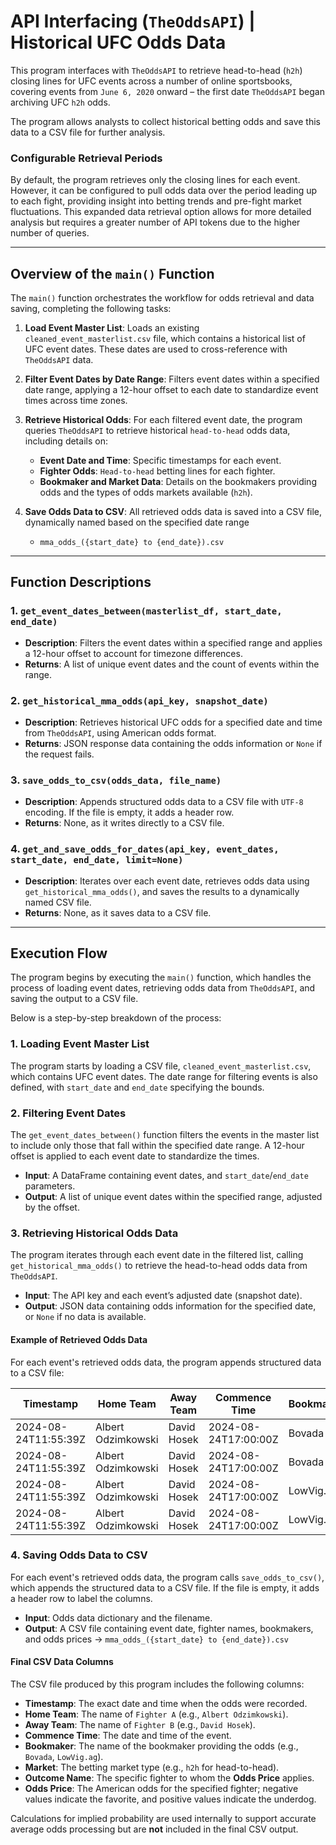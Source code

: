 # API Interfacing (`TheOddsAPI`) | Historical UFC Odds Data

This program interfaces with `TheOddsAPI` to retrieve head-to-head (`h2h`) closing lines for UFC events across a number of online sportsbooks, covering events from `June 6, 2020` onward – the first date `TheOddsAPI` began archiving UFC `h2h` odds. 

The program allows analysts to collect historical betting odds and save this data to a CSV file for further analysis.

### Configurable Retrieval Periods
By default, the program retrieves only the closing lines for each event. However, it can be configured to pull odds data over the period leading up to each fight, providing insight into betting trends and pre-fight market fluctuations. This expanded data retrieval option allows for more detailed analysis but requires a greater number of API tokens due to the higher number of queries.

---

## Overview of the `main()` Function

The `main()` function orchestrates the workflow for odds retrieval and data saving, completing the following tasks:

1. **Load Event Master List**: Loads an existing `cleaned_event_masterlist.csv` file, which contains a historical list of UFC event dates. These dates are used to cross-reference with `TheOddsAPI` data.

2. **Filter Event Dates by Date Range**: Filters event dates within a specified date range, applying a 12-hour offset to each date to standardize event times across time zones.

3. **Retrieve Historical Odds**: For each filtered event date, the program queries `TheOddsAPI` to retrieve historical `head-to-head` odds data, including details on:

   - **Event Date and Time**: Specific timestamps for each event.
   - **Fighter Odds**: `Head-to-head` betting lines for each fighter.
   - **Bookmaker and Market Data**: Details on the bookmakers providing odds and the types of odds markets available (`h2h`).

4. **Save Odds Data to CSV**: All retrieved odds data is saved into a CSV file, dynamically named based on the specified date range
      - `mma_odds_({start_date} to {end_date}).csv`

---

## Function Descriptions

### 1. `get_event_dates_between(masterlist_df, start_date, end_date)`
- **Description**: Filters the event dates within a specified range and applies a 12-hour offset to account for timezone differences.
- **Returns**: A list of unique event dates and the count of events within the range.

### 2. `get_historical_mma_odds(api_key, snapshot_date)`
- **Description**: Retrieves historical UFC odds for a specified date and time from `TheOddsAPI`, using American odds format.
- **Returns**: JSON response data containing the odds information or `None` if the request fails.

### 3. `save_odds_to_csv(odds_data, file_name)`
- **Description**: Appends structured odds data to a CSV file with `UTF-8` encoding. If the file is empty, it adds a header row.
- **Returns**: None, as it writes directly to a CSV file.

### 4. `get_and_save_odds_for_dates(api_key, event_dates, start_date, end_date, limit=None)`
- **Description**: Iterates over each event date, retrieves odds data using `get_historical_mma_odds()`, and saves the results to a dynamically named CSV file.
- **Returns**: None, as it saves data to a CSV file.

---

## Execution Flow

The program begins by executing the `main()` function, which handles the process of loading event dates, retrieving odds data from `TheOddsAPI`, and saving the output to a CSV file. 

Below is a step-by-step breakdown of the process:

### 1. Loading Event Master List

The program starts by loading a CSV file, `cleaned_event_masterlist.csv`, which contains UFC event dates. The date range for filtering events is also defined, with `start_date` and `end_date` specifying the bounds.

### 2. Filtering Event Dates

The `get_event_dates_between()` function filters the events in the master list to include only those that fall within the specified date range. A 12-hour offset is applied to each event date to standardize the times.

- **Input**: A DataFrame containing event dates, and `start_date`/`end_date` parameters.
- **Output**: A list of unique event dates within the specified range, adjusted by the offset.

### 3. Retrieving Historical Odds Data

The program iterates through each event date in the filtered list, calling `get_historical_mma_odds()` to retrieve the head-to-head odds data from `TheOddsAPI`.

- **Input**: The API key and each event’s adjusted date (snapshot date).
- **Output**: JSON data containing odds information for the specified date, or `None` if no data is available.

#### Example of Retrieved Odds Data

For each event's retrieved odds data, the program appends structured data to a CSV file:

| Timestamp                 | Home Team           | Away Team        | Commence Time          | Bookmaker | Market | Outcome Name          | Odds Price |
|---------------------------|---------------------|------------------|------------------------|-----------|--------|-----------------------|------------|
| 2024-08-24T11:55:39Z      | Albert Odzimkowski  | David Hosek      | 2024-08-24T17:00:00Z   | Bovada    | h2h    | Albert Odzimkowski    | -185       |
| 2024-08-24T11:55:39Z      | Albert Odzimkowski  | David Hosek      | 2024-08-24T17:00:00Z   | Bovada    | h2h    | David Hosek           | 140        |
| 2024-08-24T11:55:39Z      | Albert Odzimkowski  | David Hosek      | 2024-08-24T17:00:00Z   | LowVig.ag | h2h    | Albert Odzimkowski    | -175       |
| 2024-08-24T11:55:39Z      | Albert Odzimkowski  | David Hosek      | 2024-08-24T17:00:00Z   | LowVig.ag | h2h    | David Hosek           | 145        |

### 4. Saving Odds Data to CSV

For each event's retrieved odds data, the program calls `save_odds_to_csv()`, which appends the structured data to a CSV file. If the file is empty, it adds a header row to label the columns.

- **Input**: Odds data dictionary and the filename.
- **Output**: A CSV file containing event date, fighter names, bookmakers, and odds prices -> `mma_odds_({start_date} to {end_date}).csv`

#### Final CSV Data Columns

The CSV file produced by this program includes the following columns:
  
- **Timestamp**: The exact date and time when the odds were recorded.
- **Home Team**: The name of `Fighter A` (e.g., `Albert Odzimkowski`).
- **Away Team**: The name of `Fighter B` (e.g., `David Hosek`).
- **Commence Time**: The date and time of the event.
- **Bookmaker**: The name of the bookmaker providing the odds (e.g., `Bovada`, `LowVig.ag`).
- **Market**: The betting market type (e.g., `h2h` for head-to-head).
- **Outcome Name**: The specific fighter to whom the **Odds Price** applies.
- **Odds Price**: The American odds for the specified fighter; negative values indicate the favorite, and positive values indicate the underdog.


Calculations for implied probability are used internally to support accurate average odds processing but are **not** included in the final CSV output.
